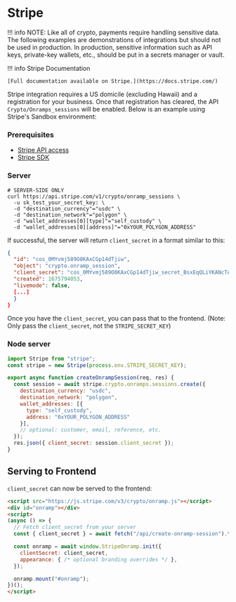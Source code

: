 # Stripe
!!! info 
    NOTE: Like all of crypto, payments require handling sensitive data. The following examples are demonstrations of integrations but should not be used in production. In production, sensitive information such as API keys, private-key wallets, etc., should be put in a secrets manager or vault.
    
!!! info Stripe Documentation

    [Full documentation available on Stripe.](https://docs.stripe.com/)

Stripe integration requires a US domicile (excluding Hawaii) and a registration for your business. Once that registration has cleared, the API `Crypto/Onramps_sessions` will be enabled. Below is an example using Stripe's Sandbox environment:

### Prerequisites

* [Stripe API access](https://docs.stripe.com/api)
* [Stripe SDK](https://github.com/stripe/stripe-node)  

### Server

```curl
# SERVER-SIDE ONLY
curl https://api.stripe.com/v1/crypto/onramp_sessions \
  -u sk_test_your_secret_key: \
  -d "destination_currency"="usdc" \
  -d "destination_network"="polygon" \
  -d "wallet_addresses[0][type]"="self_custody" \
  -d "wallet_addresses[0][address]"="0xYOUR_POLYGON_ADDRESS"
```

If successful, the server will return `client_secret` in a format similar to this:

```json
{
  "id": "cos_0MYvmj589O8KAxCGp14dTjiw",
  "object": "crypto.onramp_session",
  "client_secret": "cos_0MYvmj589O8KAxCGp14dTjiw_secret_BsxEqQLiYKANcTAoVnJ2ikH5q002b9xzouk",
  "created": 1675794053,
  "livemode": false,
  [...]
  }
}
```

Once you have the `client_secret`, you can pass that to the frontend. (Note: Only pass the `client_secret`, not the `STRIPE_SECRET_KEY`)

### Node server

```js
import Stripe from "stripe";
const stripe = new Stripe(process.env.STRIPE_SECRET_KEY);

export async function createOnrampSession(req, res) {
  const session = await stripe.crypto.onramps.sessions.create({
    destination_currency: "usdc",
    destination_network: "polygon",
    wallet_addresses: [{
      type: "self_custody",
      address: "0xYOUR_POLYGON_ADDRESS"
    }],
    // optional: customer, email, reference, etc.
  });
  res.json({ client_secret: session.client_secret });
}
```

## Serving to Frontend

`client_secret` can now be served to the frontend:

```html
<script src="https://js.stripe.com/v3/crypto/onramp.js"></script>
<div id="onramp"></div>
<script>
(async () => {
  // Fetch client_secret from your server
  const { client_secret } = await fetch("/api/create-onramp-session").then(r => r.json());

  const onramp = await window.StripeOnramp.init({
    clientSecret: client_secret,
    appearance: { /* optional branding overrides */ },
  });

  onramp.mount("#onramp");
})();
</script>
```